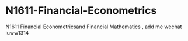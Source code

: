 # N1611-Financial-Econometrics
N1611 Financial Econometricsand Financial Mathematics , add me wechat iuww1314
